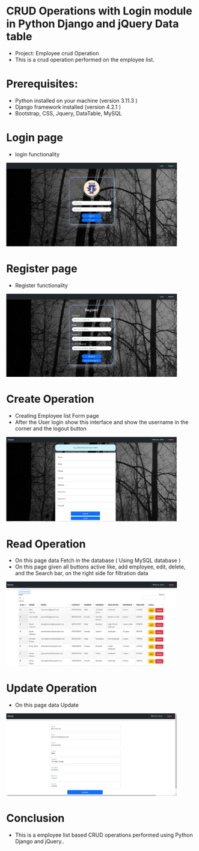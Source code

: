 # CRUD Operations with Login module in Python Django and jQuery Data table
 * Project: Employee crud Operation
 * This is a crud operation performed on the employee list.
# Prerequisites:
 * Python installed on your machine (version 3.11.3 )
 * Django framework installed (version 4.2.1 )
 *  Bootstrap, CSS, Jquery, DataTable, MySQL

# Login page 
  *  login functionality 
<img src="static/assets/Crud.png" alt="Image " width="90%" height="30%">

# Register page 
 * Register functionality
   
<img src="static/assets/crud1.png" alt="Image " width="90%" height="30%">

# Create Operation
* Creating Employee list Form page 
* After the User login show this interface  and  show the username in the corner and the logout button
<img src="static/assets/crud2.png" alt="Image " width="90%" height="30%">


# Read Operation
   * On this page data Fetch in  the database ( Using MySQL database )
   * On this page given all buttons active like,  add employee, edit, delete, and the  Search bar,  on the right side for filtration  data
  <img src="static/assets/crud3.png" alt="Image " width="90%" height="30%">

# Update Operation
   * On this page  data  Update  
  
  <img src="static/assets/crud4.png" alt="Image " width="90%" height="30%">


# Conclusion

 * This is a employee list based CRUD operations performed using Python Django and jQuery..

 
